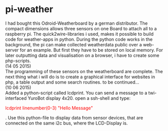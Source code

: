 # pi-weather
I had bought this Odroid-Weatherboard by a german distributor. The compact dimensions allows three sensors on one Board to attach all to a raspberry pi. The quick2wire-libraries i used, makes it possible to build code for weather-apps in python. During the python code works in the background, the pi can make collected weatherdata public over a web-server for an example. But first they have to be stored on local memory. For later outputting data and visualisation on a browser, i have to create some php-scripts.<br>
(14 05 2015)<br>
The programming of these sensors on the weatherboard are complete. The next thing what i will do is to create a graphical interface for websites in php, a table output and some search routines.
to be continued...<br>
(10 06 2015)<br>
Added a python-script called lcdprint. You can send a message to a twi-interfaced YuroBot display 4x20.
open a ssh-shell and type: <p style="color:red">lcdprint linenumber(0-3) "Hello Message"</p>. Use this python-file to display data from
sensor devices, that are connected on the same i2c bus, where the LCD-Display is.
